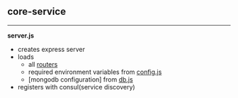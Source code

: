 ## core-service

---

**server.js**

- creates express server
- loads
  - all [routers](https://github.com/techmetrica/techmetrica-docs/tree/master/apps/core/cor-service/src/routes/)
  - required environment variables from [config.js](https://github.com/techmetrica/techmetrica-docs/tree/master/apps/core/cor-service/src/config/config.js)
  - [mongodb configuration] from [db.js](https://github.com/techmetrica/techmetrica-docs/tree/master/apps/core/cor-service/src/db.js)
- registers with consul(service discovery)
